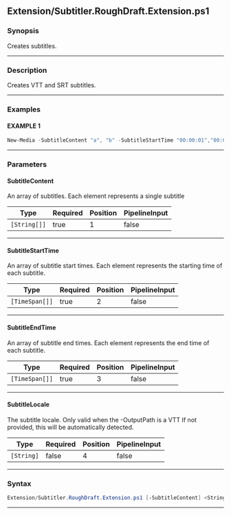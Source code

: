 
Extension/Subtitler.RoughDraft.Extension.ps1
--------------------------------------------
### Synopsis
Creates subtitles.

---
### Description

Creates VTT and SRT subtitles.

---
### Examples
#### EXAMPLE 1
```PowerShell
New-Media -SubtitleContent "a", "b" -SubtitleStartTime "00:00:01","00:01:01" -SubtitleEndTime "00:01:00", "00:02:00" -OutputPath .\test.srt
```

---
### Parameters
#### **SubtitleContent**

An array of subtitles.
Each element represents a single subtitle






|Type        |Required|Position|PipelineInput|
|------------|--------|--------|-------------|
|`[String[]]`|true    |1       |false        |



---
#### **SubtitleStartTime**

An array of subtitle start times.
Each element represents the starting time of each subtitle.






|Type          |Required|Position|PipelineInput|
|--------------|--------|--------|-------------|
|`[TimeSpan[]]`|true    |2       |false        |



---
#### **SubtitleEndTime**

An array of subtitle end times.
Each element represents the end time of each subtitle.






|Type          |Required|Position|PipelineInput|
|--------------|--------|--------|-------------|
|`[TimeSpan[]]`|true    |3       |false        |



---
#### **SubtitleLocale**

The subtitle locale.  Only valid when the -OutputPath is a VTT
If not provided, this will be automatically detected.






|Type      |Required|Position|PipelineInput|
|----------|--------|--------|-------------|
|`[String]`|false   |4       |false        |



---
### Syntax
```PowerShell
Extension/Subtitler.RoughDraft.Extension.ps1 [-SubtitleContent] <String[]> [-SubtitleStartTime] <TimeSpan[]> [-SubtitleEndTime] <TimeSpan[]> [[-SubtitleLocale] <String>] [<CommonParameters>]
```
---



